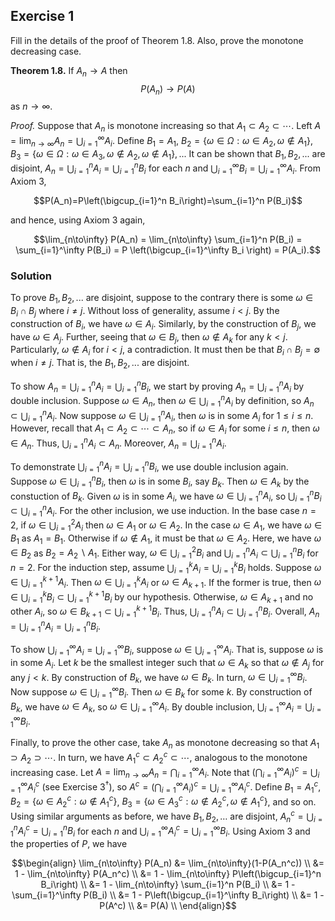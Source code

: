 ## Exercise 1
Fill in the details of the proof of Theorem 1.8. Also, prove the monotone decreasing case.
 
**Theorem 1.8.** If $A_n \rightarrow A$ then
$$P(A_n) \rightarrow P(A)$$
as $n \rightarrow \infty$.

*Proof.* Suppose that $A_n$ is monotone increasing so that $A_1 \subset A_2 \subset \cdots$. Left $A = \lim_{n\to\infty} A_n = \bigcup\nolimits_{i=1}^\infty A_i$. Define $B_1 = A_1$, $B_2 = \lbrace \omega\in\Omega : \omega\in A_2, \omega\notin A_1 \rbrace$, $B_3 = \lbrace\omega\in\Omega : \omega\in A_3, \omega\notin A_2, \omega\notin A_1\rbrace,...$ It can be shown that $B_1, B_2,...$ are disjoint, $A_n=\bigcup\nolimits_{i=1}^n A_i = \bigcup\nolimits_{i=1}^n B_i$ for each $n$ and $\bigcup\nolimits_{i=1}^\infty B_i=\bigcup\nolimits_{i=1}^\infty A_i$. From Axiom 3,

$$P(A_n)=P\left(\bigcup_{i=1}^n B_i\right)=\sum_{i=1}^n P(B_i)$$

and hence, using Axiom 3 again,

$$\lim_{n\to\infty} P(A_n) = \lim_{n\to\infty} \sum_{i=1}^n P(B_i) = \sum_{i=1}^\infty P(B_i) = P \left(\bigcup_{i=1}^\infty B_i \right) = P(A_i).$$
### Solution

To prove $B_1, B_2, ...$ are disjoint, suppose to the contrary there is some $\omega\in B_i\cap B_j$ where $i\ne j$. Without loss of generality, assume $i < j$. By the construction of $B_i$, we have $\omega\in A_i$. Similarly, by the construction of $B_j$, we have $\omega\in A_j$. Further, seeing that $\omega\in B_j$, then $\omega \notin A_k$ for any $k < j$. Particularly, $\omega\notin A_i$ for $i < j$, a contradiction. It must then be that $B_i\cap B_j = \emptyset$ when $i\ne j$. That is, the $B_1, B_2,...$ are disjoint.

To show $A_n = \bigcup\nolimits_{i=1}^n A_i = \bigcup\nolimits_{i=1}^n B_i$, we start by proving $A_n = \bigcup\nolimits_{i=1}^n A_i$ by double inclusion. Suppose $\omega\in A_n$, then $\omega\in \bigcup\nolimits_{i=1}^n A_i$ by definition, so $A_n \subset \bigcup\nolimits_{i=1}^n A_i$. Now suppose $\omega\in \bigcup\nolimits_{i=1}^n A_i$, then $\omega$ is in some $A_i$ for $1 \le i \le n$. However, recall that $A_1 \subset A_2 \subset \cdots \subset A_n$, so if $\omega\in A_i$ for some $i \le n$, then $\omega\in A_n$. Thus, $\bigcup\nolimits_{i=1}^n A_i \subset A_n$. Moreover, $A_n = \bigcup\nolimits_{i=1}^n A_i$. 

To demonstrate $\bigcup\nolimits_{i=1}^n A_i = \bigcup\nolimits_{i=1}^n B_i$, we use double inclusion again. Suppose $\omega\in \bigcup\nolimits_{i=1}^n B_i$, then $\omega$ is in some $B_i$, say $B_k$. Then $\omega\in A_k$ by the constuction of $B_k$. Given $\omega$ is in some $A_i$, we have $\omega\in \bigcup\nolimits_{i=1}^n A_i$, so $\bigcup\nolimits_{i=1}^n B_i \subset \bigcup\nolimits_{i=1}^n A_i$. For the other inclusion, we use induction. In the base case $n=2$, if $\omega\in \bigcup\nolimits_{i=1}^2 A_i$ then $\omega\in A_1$ or $\omega\in A_2$. In the case $\omega\in A_1$, we have $\omega\in B_1$ as $A_1 = B_1$. Otherwise if $\omega\notin A_1$, it must be that $\omega\in A_2$. Here, we have $\omega\in B_2$ as $B_2 = A_2 \backslash A_1$. Either way, $\omega\in \bigcup\nolimits_{i=1}^2 B_i$ and $\bigcup\nolimits_{i=1}^n A_i \subset \bigcup\nolimits_{i=1}^n B_i$ for $n=2$. For the induction step, assume $\bigcup\nolimits_{i=1}^k A_i = \bigcup\nolimits_{i=1}^k B_i$ holds. Suppose $\omega\in \bigcup\nolimits_{i=1}^{k+1} A_i$. Then $\omega\in \bigcup\nolimits_{i=1}^k A_i$ or $\omega\in A_{k+1}$. If the former is true, then $\omega\in \bigcup\nolimits_{i=1}^k B_i \subset \bigcup\nolimits_{i=1}^{k+1} B_i$ by our hypothesis. Otherwise, $\omega\in A_{k+1}$ and no other $A_i$, so $\omega\in B_{k+1} \subset \bigcup\nolimits_{i=1}^{k+1} B_i$. Thus, $\bigcup\nolimits_{i=1}^n A_i \subset \bigcup\nolimits_{i=1}^n B_i$. Overall, $A_n = \bigcup\nolimits_{i=1}^n A_i = \bigcup\nolimits_{i=1}^n B_i$.

To show $\bigcup\nolimits_{i=1}^\infty A_i = \bigcup\nolimits_{i=1}^\infty B_i$, suppose $\omega\in \bigcup\nolimits_{i=1}^\infty A_i$. That is, suppose $\omega$ is in some $A_i$. Let $k$ be the smallest integer such that $\omega\in A_k$ so that $\omega\notin A_j$ for any $j < k$. By construction of $B_k$, we have $\omega\in B_k$. In turn, $\omega\in \bigcup\nolimits_{i=1}^\infty B_i$. Now suppose $\omega\in \bigcup\nolimits_{i=1}^\infty B_i$. Then $\omega\in B_k$ for some $k$. By construction of $B_k$, we have $\omega\in A_k$, so $\omega\in \bigcup\nolimits_{i=1}^\infty A_i$. By double inclusion, $\bigcup\nolimits_{i=1}^\infty A_i = \bigcup\nolimits_{i=1}^\infty B_i$.

Finally, to prove the other case, take $A_n$ as monotone decreasing so that $A_1 \supset A_2 \supset \cdots$. In turn, we have $A_1^c \subset A_2^c \subset \cdots$, analogous to the monotone increasing case. Let $A = \lim_{n\to\infty} A_n = \bigcap\nolimits_{i=1}^\infty A_i$. Note that $\left(\bigcap\nolimits_{i=1}^\infty A_i\right)^c = \bigcup\nolimits_{i=1}^\infty A_i^c$ (see Exercise 3<sup>†</sup>), so $A^c = (\bigcap\nolimits_{i=1}^\infty A_i)^c = \bigcup\nolimits_{i=1}^\infty A_i^c$.  Define $B_1 = A_1^c$, $B_2 = \lbrace\omega\in A_2^c : \omega\notin A_1^c\rbrace$, $B_3 = \lbrace\omega\in A_3^c : \omega\notin A_2^c, \omega\notin A_1^c\rbrace$, and so on. Using similar arguments as before, we have $B_1, B_2, \dots$ are disjoint, $A_n^c = \bigcup\nolimits_{i=1}^n A_i^c = \bigcup\nolimits_{i=1}^n B_i$ for each $n$ and $\bigcup\nolimits_{i=1}^\infty A_i^c = \bigcup\nolimits_{i=1}^\infty B_i$. Using Axiom 3 and the properties of $P$, we have

$$\begin{align}
\lim_{n\to\infty} P(A_n) &= \lim_{n\to\infty}(1-P(A_n^c)) \\
&= 1 - \lim_{n\to\infty} P(A_n^c) \\
&= 1 - \lim_{n\to\infty} P\left(\bigcup_{i=1}^n B_i\right) \\
&= 1 - \lim_{n\to\infty} \sum_{i=1}^n P(B_i) \\
&= 1 - \sum_{i=1}^\infty P(B_i) \\
&= 1 - P\left(\bigcup_{i=1}^\infty B_i\right) \\
&= 1 - P(A^c) \\
&= P(A) \\
\end{align}$$






